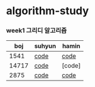# algorithm-study

### week1 그리디 알고리즘

boj| suhyun | hamin |
-|-|-
1541 | [code](https://github.com/suhyun1/algorithm-study/blob/master/suhyun/greedy/boj1451.cpp) | [code](https://github.com/suhyun1/algorithm-study/blob/master/hamin/greedy/Ex_1541.cpp) |
14717 |[code](https://github.com/suhyun1/algorithm-study/blob/master/suhyun/greedy/boj14717.cpp) | [code] |
2875 |[code](https://github.com/suhyun1/algorithm-study/blob/master/TestCommit.cpp) | [code](https://github.com/suhyun1/algorithm-study/blob/master/hamin/greedy/Ex_2875.cpp) |
